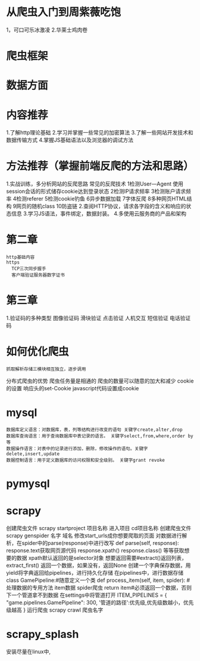 # 从爬虫入门到周紫薇吃饱
  1，可口可乐冰激凌
  2.华莱士鸡肉卷
# 爬虫框架
# 数据方面
# 内容推荐
  1.了解http理论基础
  2.学习并掌握一些常见的加密算法
  3.了解一些网站开发技术和数据传输方式
  4.掌握JS基础语法以及浏览器的调试方法
# 方法推荐（掌握前端反爬的方法和思路）
  1.实战训练，多分析网站的反爬思路
    常见的反爬技术
      1检测User—Agent 使用session会话的形式储存cookie达到登录状态
      2检测IP请求频率
      3检测账户请求频率
      4检测referer
      5检测cookie钓鱼
      6异步数据加载
      7字体反爬
      8多种网页HTML结构
      9网页的随机class
      10防盗链
  2.查阅HTTP协议，请求各字段的含义和响应的状态信息
  3.学习JS语法，事件绑定，数据封装。
  4.多使用云服务商的产品和架构

  # 第二章
    http基础内容
    https
      TCP三次同步握手
      客户端验证服务器数字证书
# 第三章
   1.验证码的多种类型
    图像验证码
    滑块验证
    点击验证
    人机交互
    短信验证
    电话验证码
# 如何优化爬虫
    抓取解析存储三模块相互独立，逐步调用
 分布式爬虫的优势
    爬虫任务量是相通的
    爬虫的数量可以随意的加大和减少
 cookie的设置
    响应头的set-Cookie
    javascript代码设置成cookie
# mysql
    数据库定义语言：对数据库，表，列等结构进行改变的语句 关键字create,alter,drop
    数据库查询语言：用于查询数据库中表记录的语言。 关键字select,from,where,order by等
    数据操作语言：对表中的记录进行添加，删除，修改操作的语句。关键字delete,insert,update
    数据控制语言：用于定义数据库的访问权限和安全级别。 关键字grant revoke
# pymysql
# scrapy
  创建爬虫文件
    scrapy startproject 项目名称
  进入项目
   cd项目名称
  创建爬虫文件
    scrapy genspider 名字 域名
  修改start_urls成你想要爬取的页面
  对数据进行解析，在spider中的parse(response)中进行改写
    def parse(self, response):
      response.text获取网页源代码
      response.xpath()
      response.class()
      等等获取想要的数据
      xpath默认返回的是selector对象
            想要返回需要#extract()返回列表，extract_first() 返回一个数据，如果没有，返回None
  创建一个字典保存数据，用yield将字典返回给pipelines，进行持久化存储
  在pipelines中，进行数据存储
      class GamePipeline:#随意定义一个类
      def process_item(self, item, spider):  #处理数据的专用方法  item数据 spider爬虫
          return item#必须返回一个数据，否则下一个管道拿不到数据
  在settings中将管道打开
    ITEM_PIPELINES = {
   "game.pipelines.GamePipeline": 300,
    '管道的路径':优先级,优先级数越小，优先级越高
    }
  运行爬虫
    scrapy crawl 爬虫名字
# scrapy_splash
  安装尽量在linux中,
